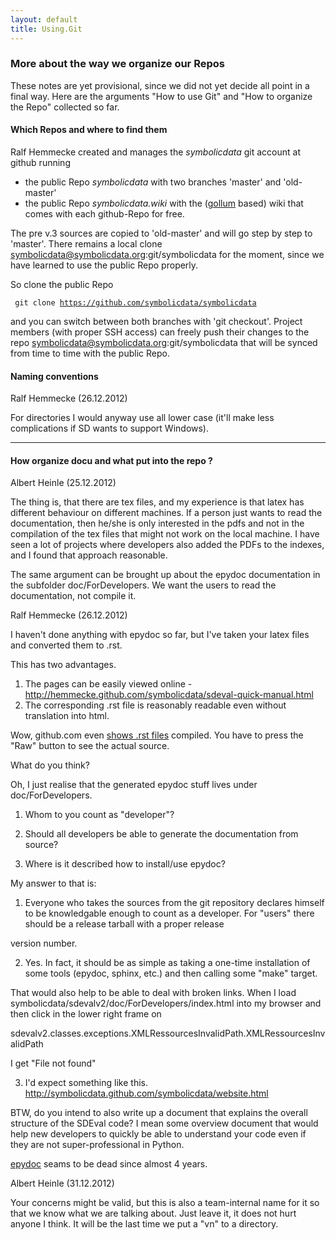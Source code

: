 ```yaml
---
layout: default
title: Using.Git
---
```


### More about the way we organize our Repos

These notes are yet provisional, since we did not yet decide all point in a final way. Here are the arguments "How to use Git" and "How to organize the Repo" collected so far.

#### Which Repos and where to find them

Ralf Hemmecke created and manages the *symbolicdata* git account at github running

-   the public Repo *symbolicdata* with two branches 'master' and 'old-master'
-   the public Repo *symbolicdata.wiki* with the ([gollum](https://github.com/github/gollum#readme) based) wiki that comes with each github-Repo for free.

The pre v.3 sources are copied to 'old-master' and will go step by step to 'master'. There remains a local clone symbolicdata@symbolicdata.org:git/symbolicdata for the moment, since we have learned to use the public Repo properly.

So clone the public Repo

` git clone `[`https://github.com/symbolicdata/symbolicdata`](https://github.com/symbolicdata/symbolicdata)

and you can switch between both branches with 'git checkout'. Project members (with proper SSH access) can freely push their changes to the repo symbolicdata@symbolicdata.org:git/symbolicdata that will be synced from time to time with the public Repo.

#### Naming conventions

Ralf Hemmecke (26.12.2012)

  
For directories I would anyway use all lower case (it'll make less complications if SD wants to support Windows).

* * * * *

#### How organize docu and what put into the repo ?

Albert Heinle (25.12.2012)

  
The thing is, that there are tex files, and my experience is that latex has different behaviour on different machines. If a person just wants to read the documentation, then he/she is only interested in the pdfs and not in the compilation of the tex files that might not work on the local machine. I have seen a lot of projects where developers also added the PDFs to the indexes, and I found that approach reasonable.

  
The same argument can be brought up about the epydoc documentation in the subfolder doc/ForDevelopers. We want the users to read the documentation, not compile it.

Ralf Hemmecke (26.12.2012)

I haven't done anything with epydoc so far, but I've taken your latex files and converted them to .rst.

This has two advantages.

1.  The pages can be easily viewed online - <http://hemmecke.github.com/symbolicdata/sdeval-quick-manual.html>
2.  The corresponding .rst file is reasonably readable even without translation into html.

Wow, github.com even [shows .rst files](https://github.com/hemmecke/symbolicdata/blob/gh-doc/documentation-sources/source/sdeval-quick-manual.rst) compiled. You have to press the "Raw" button to see the actual source.

What do you think?

Oh, I just realise that the generated epydoc stuff lives under doc/ForDevelopers.

  
1) Whom to you count as "developer"?

2) Should all developers be able to generate the documentation from source?

3) Where is it described how to install/use epydoc?

My answer to that is:

  
1) Everyone who takes the sources from the git repository declares himself to be knowledgable enough to count as a developer. For "users" there should be a release tarball with a proper release

version number.

  
2) Yes. In fact, it should be as simple as taking a one-time installation of some tools (epydoc, sphinx, etc.) and then calling some "make" target.

That would also help to be able to deal with broken links. When I load symbolicdata/sdevalv2/doc/ForDevelopers/index.html into my browser and then click in the lower right frame on

  
sdevalv2.classes.exceptions.XMLRessourcesInvalidPath.XMLRessourcesInvalidPath

I get "File not found"

3) I'd expect something like this. <http://symbolicdata.github.com/symbolicdata/website.html>

BTW, do you intend to also write up a document that explains the overall structure of the SDEval code? I mean some overview document that would help new developers to quickly be able to understand your code even if they are not super-professional in Python.

[epydoc](http://epydoc.sourceforge.net/whatsnew.html) seams to be dead since almost 4 years.

Albert Heinle (31.12.2012)

  
Your concerns might be valid, but this is also a team-internal name for it so that we know what we are talking about. Just leave it, it does not hurt anyone I think. It will be the last time we put a "vn" to a directory.


